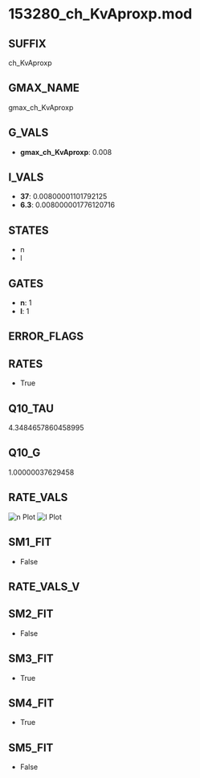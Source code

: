 # 153280_ch_KvAproxp.mod

## SUFFIX

ch_KvAproxp

## GMAX_NAME

gmax_ch_KvAproxp

## G_VALS

- **gmax_ch_KvAproxp**: 0.008

## I_VALS

- **37**: 0.00800001101792125
- **6.3**: 0.008000001776120716

## STATES

- n
- l

## GATES

- **n**: 1
- **l**: 1

## ERROR_FLAGS


## RATES

- True

## Q10_TAU

4.3484657860458995

## Q10_G

1.00000037629458

## RATE_VALS

![n Plot](/Users/pbozelos/Dropbox/icg-Chai-Panos/supermodels/output_markdown_files/K/153280_ch_KvAproxp.mod/images/n.png)
![l Plot](/Users/pbozelos/Dropbox/icg-Chai-Panos/supermodels/output_markdown_files/K/153280_ch_KvAproxp.mod/images/l.png)

## SM1_FIT

- False

## RATE_VALS_V

## SM2_FIT

- False

## SM3_FIT

- True

## SM4_FIT

- True

## SM5_FIT

- False

